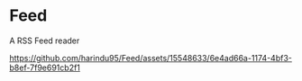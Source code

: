 # Feed
A RSS Feed reader

https://github.com/harindu95/Feed/assets/15548633/6e4ad66a-1174-4bf3-b8ef-7f9e691cb2f1
